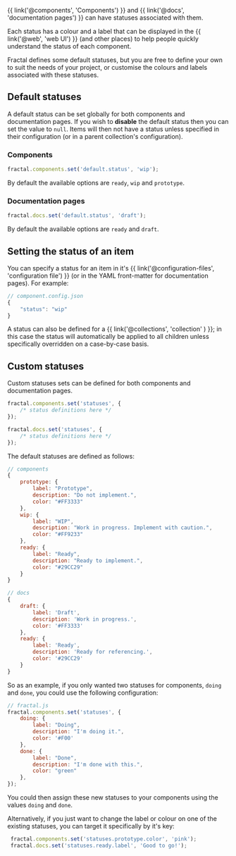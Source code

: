 
{{ link('@components', 'Components') }} and {{ link('@docs', 'documentation pages') }} can have statuses associated with them.

Each status has a colour and a label that can be displayed in the {{ link('@web', 'web UI') }} (and other places) to help people quickly understand the status of each component.

Fractal defines some default statuses, but you are free to define your own to suit the needs of your project, or customise the colours and labels associated with these statuses.

## Default statuses

A default status can be set globally for both components and documentation pages. If you wish to **disable** the default status then you can set the value to `null`. Items will then not have a status unless specified in their configuration (or in a parent collection's configuration).

### Components

```js
fractal.components.set('default.status', 'wip');
```

By default the available options are `ready`, `wip` and `prototype`.


### Documentation pages

```js
fractal.docs.set('default.status', 'draft');
```

By default the available options are `ready` and `draft`.

## Setting the status of an item

You can specify a status for an item in it's {{ link('@configuration-files', 'configuration file') }} (or in the YAML front-matter for documentation pages). For example:

```js
// component.config.json
{
	"status": "wip"
}
```

A status can also be defined for a {{ link('@collections', 'collection' ) }}; in this case the status will automatically be applied to all children unless specifically overridden on a case-by-case basis.


## Custom statuses

Custom statuses sets can be defined for both components and documentation pages.

```js
fractal.components.set('statuses', {
	/* status definitions here */
});

fractal.docs.set('statuses', {
	/* status definitions here */
});
```

The default statuses are defined as follows:

```js
// components
{
    prototype: {
        label: "Prototype",
        description: "Do not implement.",
        color: "#FF3333"
    },
    wip: {
        label: "WIP",
        description: "Work in progress. Implement with caution.",
        color: "#FF9233"
    },
    ready: {
        label: "Ready",
        description: "Ready to implement.",
        color: "#29CC29"
    }
}

// docs
{
    draft: {
        label: 'Draft',
        description: 'Work in progress.',
        color: '#FF3333'
    },
    ready: {
        label: 'Ready',
        description: 'Ready for referencing.',
        color: '#29CC29'
    }
}
```

So as an example, if you only wanted two statuses for components, `doing` and `done`, you could use the following configuration:

```js
// fractal.js
fractal.components.set('statuses', {
    doing: {
        label: "Doing",
        description: "I'm doing it.",
        color: '#F00'
    },
    done: {
        label: "Done",
        description: "I'm done with this.",
        color: "green"
    },
});
```
You could then assign these new statuses to your components using the values `doing` and `done`.

Alternatively, if you just want to change the label or colour on one of the existing statuses, you can target it specifically by it's key:

```js
 fractal.components.set('statuses.prototype.color', 'pink');
 fractal.docs.set('statuses.ready.label', 'Good to go!');
```
